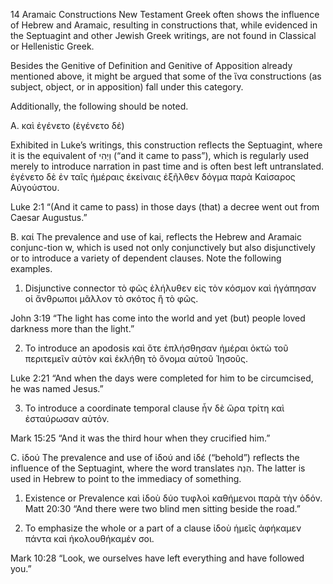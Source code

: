 14 Aramaic Constructions New Testament Greek often shows the influence of Hebrew and Aramaic, resulting in constructions that, while evidenced in the Septuagint and other Jewish Greek writings, are not found in Classical or Hellenistic Greek. 

Besides the Genitive of Definition and Genitive of Apposition already mentioned above, it might be argued that some of the ἵνα constructions (as subject, object, or in apposition) fall under this category. 

Additionally, the following should be noted. 

A. καὶ ἐγένετο (ἐγένετο δέ) 

Exhibited in Luke’s writings, this construction reflects the Septuagint, where it is the equivalent of וַיְהִי (“and it came to pass”), which is regularly used merely to introduce narration in past time and is often best left untranslated. ἐγένετο δὲ ἐν ταῖς ἡμέραις ἐκείναις ἐξῆλθεν δόγμα παρὰ Καίσαρος Αὐγούστου. 

Luke 2:1 “(And it came to pass) in those days (that) a decree went out from Caesar Augustus.” 


B. καί The prevalence and use of kai, reflects the Hebrew and Aramaic conjunc-tion w, which is used not only conjunctively but also disjunctively or to introduce a variety of dependent clauses. Note the following examples. 


1. Disjunctive connector τὸ φῶς ἐλήλυθεν εἰς τὸν κόσμον καὶ ἠγάπησαν οἱ ἄνθρωποι μᾶλλον τὸ σκότος ἢ τὸ φῶς. 

John 3:19 “The light has come into the world and yet (but) people loved darkness more than the light.” 


2. To introduce an apodosis καὶ ὅτε ἐπλήσθησαν ἡμέραι ὀκτὼ τοῦ περιτεμεῖν αὐτὸν καὶ ἐκλήθη τὸ ὄνομα αὐτοῦ Ἰησοῦς. 

Luke 2:21 “And when the days were completed for him to be circumcised, he was named Jesus.” 

3. To introduce a coordinate temporal clause ἦν δὲ ὥρα τρίτη καὶ ἐσταύρωσαν αὐτόν. 

Mark 15:25 “And it was the third hour when they crucified him.” 


C. ἰδού The prevalence and use of ἰδού and ἰδέ (“behold”) reflects the influence of the Septuagint, where the word translates הִנֵה. The latter is used in Hebrew to point to the immediacy of something. 


1. Existence or Prevalence καὶ ἰδοὺ δύο τυφλοὶ καθήμενοι παρὰ τὴν ὁδόν. Matt 20:30 “And there were two blind men sitting beside the road.” 

2. To emphasize the whole or a part of a clause ἰδοὺ ἡμεῖς ἀφήκαμεν πάντα καὶ ἠκολουθήκαμέν σοι. 

Mark 10:28 “Look, we ourselves have left everything and have followed you.”